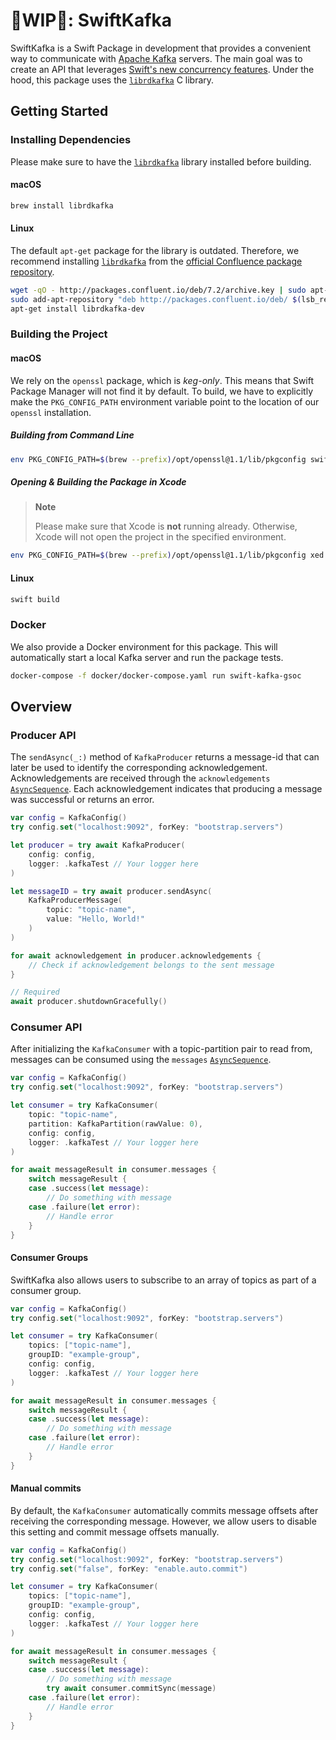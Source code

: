 # 🚧WIP🚧: SwiftKafka

SwiftKafka is a Swift Package in development that provides a convenient way to communicate with [Apache Kafka](https://kafka.apache.org) servers. The main goal was to create an API that leverages [Swift's new concurrency features](https://docs.swift.org/swift-book/LanguageGuide/Concurrency.html). Under the hood, this package uses the [`librdkafka`](github.com/edenhill/librdkafka) C library.

## Getting Started

### Installing Dependencies

Please make sure to have the [`librdkafka`](https://github.com/edenhill/librdkafka) library installed before building.

#### macOS

```bash
brew install librdkafka
```

#### Linux

The default `apt-get` package for the library is outdated. Therefore, we recommend installing [`librdkafka`](https://github.com/edenhill/librdkafka) from the [official Confluence package repository](https://docs.confluent.io/platform/current/installation/installing_cp/deb-ubuntu.html#get-the-software).

```bash
wget -qO - http://packages.confluent.io/deb/7.2/archive.key | sudo apt-key add -
sudo add-apt-repository "deb http://packages.confluent.io/deb/ $(lsb_release -cs) main"
apt-get install librdkafka-dev
```

### Building the Project

#### macOS

We rely on the `openssl` package, which is *keg-only*. This means that Swift Package Manager will not find it by default. To build, we have to explicitly make the `PKG_CONFIG_PATH` environment variable point to the location of our `openssl` installation.

##### Building from Command Line

```bash
env PKG_CONFIG_PATH=$(brew --prefix)/opt/openssl@1.1/lib/pkgconfig swift build
```

##### Opening & Building the Package in Xcode

> **Note**
>
> Please make sure that Xcode is **not** running already. Otherwise, Xcode will not open the project in the specified environment.

```bash
env PKG_CONFIG_PATH=$(brew --prefix)/opt/openssl@1.1/lib/pkgconfig xed .
```

#### Linux

```bash
swift build
```

### Docker

We also provide a Docker environment for this package. This will automatically start a local Kafka server and run the package tests.

```bash
docker-compose -f docker/docker-compose.yaml run swift-kafka-gsoc
```

## Overview

### Producer API

The `sendAsync(_:)` method of `KafkaProducer` returns a message-id that can later be used to identify the corresponding acknowledgement. Acknowledgements are received through the `acknowledgements` [`AsyncSequence`](https://developer.apple.com/documentation/swift/asyncsequence). Each acknowledgement indicates that producing a message was successful or returns an error.

```swift
var config = KafkaConfig()
try config.set("localhost:9092", forKey: "bootstrap.servers")

let producer = try await KafkaProducer(
    config: config,
    logger: .kafkaTest // Your logger here
)

let messageID = try await producer.sendAsync(
    KafkaProducerMessage(
        topic: "topic-name",
        value: "Hello, World!"
    )
)

for await acknowledgement in producer.acknowledgements {
    // Check if acknowledgement belongs to the sent message
}

// Required
await producer.shutdownGracefully()
```

### Consumer API

After initializing the `KafkaConsumer` with a topic-partition pair to read from, messages can be consumed using the `messages` [`AsyncSequence`](https://developer.apple.com/documentation/swift/asyncsequence).

```swift
var config = KafkaConfig()
try config.set("localhost:9092", forKey: "bootstrap.servers")

let consumer = try KafkaConsumer(
    topic: "topic-name",
    partition: KafkaPartition(rawValue: 0),
    config: config,
    logger: .kafkaTest // Your logger here
)

for await messageResult in consumer.messages {
    switch messageResult {
    case .success(let message):
        // Do something with message
    case .failure(let error):
        // Handle error
    }
}
```

#### Consumer Groups

SwiftKafka also allows users to subscribe to an array of topics as part of a consumer group.

```swift
var config = KafkaConfig()
try config.set("localhost:9092", forKey: "bootstrap.servers")

let consumer = try KafkaConsumer(
    topics: ["topic-name"],
    groupID: "example-group",
    config: config,
    logger: .kafkaTest // Your logger here
)

for await messageResult in consumer.messages {
    switch messageResult {
    case .success(let message):
        // Do something with message
    case .failure(let error):
        // Handle error
    }
}
```

#### Manual commits

By default, the `KafkaConsumer` automatically commits message offsets after receiving the corresponding message. However, we allow users to disable this setting and commit message offsets manually.

```swift
var config = KafkaConfig()
try config.set("localhost:9092", forKey: "bootstrap.servers")
try config.set("false", forKey: "enable.auto.commit")

let consumer = try KafkaConsumer(
    topics: ["topic-name"],
    groupID: "example-group",
    config: config,
    logger: .kafkaTest // Your logger here
)

for await messageResult in consumer.messages {
    switch messageResult {
    case .success(let message):
        // Do something with message
        try await consumer.commitSync(message)
    case .failure(let error):
        // Handle error
    }
}
```
